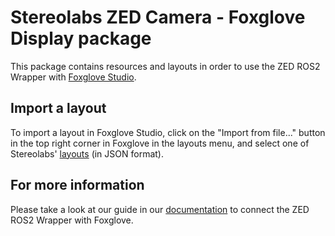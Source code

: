# Stereolabs ZED Camera - Foxglove Display package

This package contains resources and layouts in order to use the ZED ROS2 Wrapper with [Foxglove Studio](https://foxglove.dev/product).

## Import a layout

To import a layout in Foxglove Studio, click on the "Import from file..." button in the top right corner in Foxglove in the layouts menu, and select one of Stereolabs' [layouts](./layouts/) (in JSON format).


## For more information

Please take a look at our guide in our [documentation](https://www.stereolabs.com/docs/ros2/foxglove) to connect the ZED ROS2 Wrapper with Foxglove.